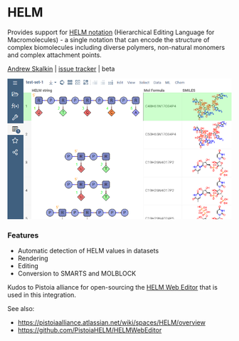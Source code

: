 # HELM

Provides support for [HELM notation](https://pistoiaalliance.atlassian.net/wiki/spaces/HELM/overview) 
(Hierarchical Editing Language for Macromolecules) -
a single notation that can encode the structure of complex biomolecules including diverse polymers, 
non-natural monomers and complex attachment points.

[Andrew Skalkin](https://github.com/skalkin) | 
[issue tracker](https://github.com/datagrok-ai/public/issues/700) | beta

![](images/helm-rendering.png)

### Features
* Automatic detection of HELM values in datasets
* Rendering
* Editing
* Conversion to SMARTS and MOLBLOCK

Kudos to Pistoia alliance for open-sourcing the [HELM Web Editor](https://github.com/PistoiaHELM/HELMWebEditor) 
that is used in this integration. 

See also:
* https://pistoiaalliance.atlassian.net/wiki/spaces/HELM/overview
* https://github.com/PistoiaHELM/HELMWebEditor